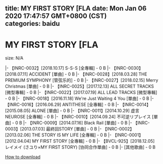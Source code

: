 
title: MY FIRST STORY [FLA
date: Mon Jan 06 2020 17:47:57 GMT+0800 (CST)    
categories: baidu
---

# MY FIRST STORY [FLA
size: N/A
 
 
|- 【INRC-0032】[2018.10.17] S･S･S [全專輯] - 0 B
|- 【INRC-0030】[2018.07.11] ACCIDENT [單曲] - 0 B
|- 【INRC-0028】[2018.03.28] THE PREMIUM SYMPHONY [管弦乐的] - 0 B
|- 【INRC-0027】[2018.02.15] Merry Christmas [單曲] - 0 B
|- 【INRC-0025】[2017.12.13] ALL SECRET TRACKS [微型專輯] - 0 B
|- 【INRC-0022】[2017.07.19] ALL LEAD TRACKS [微型專輯] - 0 B
|- 【INRC-0018】[2016.11.18] We're Just Waiting 4 You [單曲] - 0 B
|- 【INRC-0016】[2016.06.29] ANTITHESE [全專輯] - 0 B
|- 【INRC-0014】[2015.08.05] ALONE [單曲] - 0 B
|- 【INRC-0011】[2014.10.29] 虚言NEUROSE [全專輯] - 0 B
|- 【INRC-0010】[2014.09.24] 不可逆リプレイス [單曲] - 0 B
|- 【INRC-0009】[2014.07.16] Black Rail [單曲] - 0 B
|- 【INRC-0003】[2013.07.03] 最終回STORY [單曲] - 0 B
|- 【INRC-0002】[2013.02.06] THE STORY IS MY LIFE [全專輯] - 0 B
|- 【INRC-0001】[2012.04.04] MY FIRST STORY [全專輯] - 0 B
|- 【BVCL-925】[2018.12.05] レイメイ (さユり×MY FIRST STORY) [协同合作單曲] - 0 B
|- [其他歌曲] - 0 B

[How to download](https://bpcam.bemobtrk.com/go/2ceec3aa-1ca2-46d6-b9ff-aaa5c184517c?jno=2349)